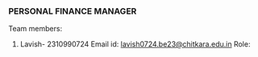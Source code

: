 ### PERSONAL FINANCE MANAGER
Team members:

1. Lavish-
2310990724 Email id: lavish0724.be23@chitkara.edu.in
Role: 
